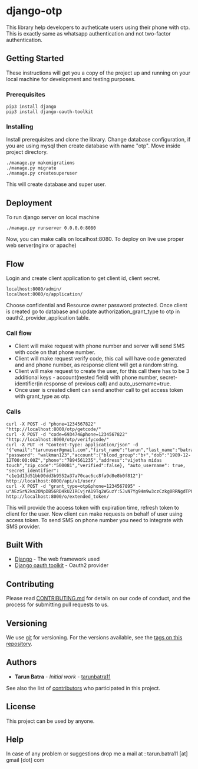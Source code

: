 # django-otp

This library help developers to autheticate users using their phone with otp. This is exactly same as whatsapp authentication and not two-factor authentication.

## Getting Started

These instructions will get you a copy of the project up and running on your local machine for development and testing purposes.

### Prerequisites

```
pip3 install django
pip3 install django-oauth-toolkit
```

### Installing

Install prerequisites and clone the library. Change database configuration, if you are using mysql then create database with name "otp". Move inside project directory.

```
./manage.py makemigrations
./manage.py migrate
./manage.py createsuperuser
```
This will create database and super user.

## Deployment

To run django server on local machine

```
./manage.py runserver 0.0.0.0:8080
```
Now, you can make calls on localhost:8080. To deploy on live use proper web server(nginx or apache)

## Flow

Login and create client application to get client id, client secret.

```
localhost:8080/admin/
localhost:8080/o/application/
```
Choose confidential and Resource owner password protected. Once client is created go to database and update authorization_grant_type to otp in oauth2_provider_application table.

### Call flow

* Client will make request with phone number and server will send SMS with code on that phone number.
* Client will make request verify code, this call will have code generated and and phone number, as response client will get a random string.
* Client will make request to create the user, for this call there has to be 3 additional keys - account(nested field) with phone number, secret-identifier(in response of previous call) and auto_username=true.
* Once user is created client can send another call to get access token with grant_type as otp.

### Calls

```
curl -X POST -d "phone=1234567822" "http://localhost:8000/otp/getcode/"
curl -X POST -d "code=693474&phone=1234567822" "http://localhost:8000/otp/verifycode/"
curl -X PUT -H "Content-Type: application/json" -d '{"email":"tarunuser@gmail.com","first_name":"tarun","last_name":"batra", "password": "walkman123","account":{"blood_group":"b+","dob":"1989-12-12T00:00:00Z","phone":"7894561235","address":"vijetha midas touch","zip_code":"500081","verified":false}, "auto_username": true, "secret_identifier": "c1e1d13d51bb90dd3b9552a37a70cac6cc8fa9d8e8b0f812"}' http://localhost:8000/api/v1/user/
curl -X POST -d "grant_type=otp&phone=1234567895" -u"AEzSrN2kn2ONpDB56RD4kU2IRCvjrA19Tq2WGuzY:5JvN7Yg94m9w3czCzkg0RRNgdTP0DsWnueSjB7R5FUqSMwYJrcbyOxDxeSHu6fpT0W8m2OHv4WgT7Gm2y3KKrqaOwuv7xwaVyg9cDpz9MXrpPSVGXzTtND34rdzsFJ6L" http://localhost:8000/o/extended_token/
```
This will provide the access token with expiration time, refresh token to client for the user. Now client can make requests on behalf of user using access token. To send SMS on phone number you need to integrate with SMS provider.

## Built With

* [Django](https://www.djangoproject.com/) - The web framework used
* [Django oauth toolkit](https://django-oauth-toolkit.readthedocs.io/en/latest/install.html) - Oauth2 provider

## Contributing

Please read [CONTRIBUTING.md](https://www.github.com/tarunbatra11/django-otp/contributors.md) for details on our code of conduct, and the process for submitting pull requests to us.

## Versioning

We use [git](https://github.com/) for versioning. For the versions available, see the [tags on this repository](https://github.com/your/project/tags). 

## Authors

* **Tarun Batra** - *Initial work* - [tarunbatra11](https://github.com/tarunbatra11)

See also the list of [contributors](contributions.md) who participated in this project.

## License

This project can be used by anyone.

## Help
In case of any problem or suggestions drop me a mail at : tarun.batra11 [at] gmail [dot] com
